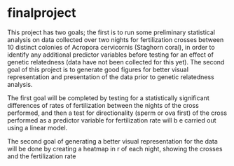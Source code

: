 # finalproject
This project has two goals; the first is to run some preliminary statistical analysis on data collected over two nights for fertilization crosses between 10 distinct colonies of Acropora cervicornis (Staghorn coral), in order to identify any additional predictor variables before testing for an effect of genetic relatedness (data have not been collected for this yet). The second goal of this project is to generate good figures for better visual representation and presentation of the data prior to genetic relatedness analysis. 

The first goal will be completed by testing for a statistically significant differences of rates of fertilization between the nights of the cross performed, and then a test for directionality (sperm or ova first) of the cross performed as a predictor variable for fertilization rate will b e carried out using a linear model. 

The second goal of generating a better visual representation for the data will be done by creating a heatmap in r of each night, showing the crosses and the fertilization rate

